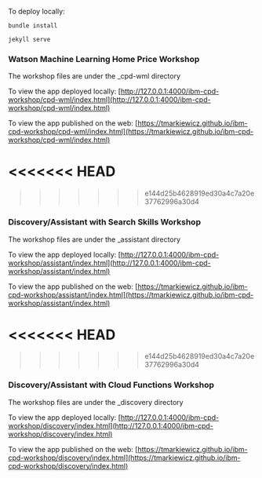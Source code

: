 To deploy locally:

``` console
bundle install

jekyll serve
```

### Watson Machine Learning Home Price Workshop
The workshop files are under the _cpd-wml directory

To view the app deployed locally:
[http://127.0.0.1:4000/ibm-cpd-workshop/cpd-wml/index.html](http://127.0.0.1:4000/ibm-cpd-workshop/cpd-wml/index.html)

To view the app published on the web:
[https://tmarkiewicz.github.io/ibm-cpd-workshop/cpd-wml/index.html](https://tmarkiewicz.github.io/ibm-cpd-workshop/cpd-wml/index.html)

<<<<<<< HEAD
=======

>>>>>>> e144d25b4628919ed30a4c7a20e37762996a30d4
### Discovery/Assistant with Search Skills Workshop
The workshop files are under the _assistant directory

To view the app deployed locally:
[http://127.0.0.1:4000/ibm-cpd-workshop/assistant/index.html](http://127.0.0.1:4000/ibm-cpd-workshop/assistant/index.html)

To view the app published on the web:
[https://tmarkiewicz.github.io/ibm-cpd-workshop/assistant/index.html](https://tmarkiewicz.github.io/ibm-cpd-workshop/assistant/index.html)

<<<<<<< HEAD
=======

>>>>>>> e144d25b4628919ed30a4c7a20e37762996a30d4
### Discovery/Assistant with Cloud Functions Workshop
The workshop files are under the _discovery directory

To view the app deployed locally:
[http://127.0.0.1:4000/ibm-cpd-workshop/discovery/index.html](http://127.0.0.1:4000/ibm-cpd-workshop/discovery/index.html)

To view the app published on the web:
[https://tmarkiewicz.github.io/ibm-cpd-workshop/discovery/index.html](https://tmarkiewicz.github.io/ibm-cpd-workshop/discovery/index.html)
